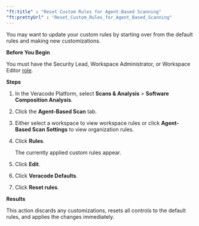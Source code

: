 ```yaml
---
"ft:title" : "Reset Custom Rules for Agent-Based Scanning"
"ft:prettyUrl" : "Reset_Custom_Rules_for_Agent_Based_Scanning"
---
```


You may want to update your custom rules by starting over from the default rules and making new customizations.

<p font-size="13pt"><b>Before You Begin</b></p>

You must have the Security Lead, Workspace Administrator, or Workspace Editor [role](https://docs.veracode.com/r/c_role_permissions).

<p font-size="13pt"><b>Steps</b></p>

1.  In the Veracode Platform, select **Scans & Analysis** > **Software Composition Analysis**.
2.  Click the **Agent-Based Scan** tab.
3.  Either select a workspace to view workspace rules or click **Agent-Based Scan Settings** to view organization rules.
4.  Click **Rules**.

    The currently applied custom rules appear.

5.  Click **Edit**.
6.  Click **Veracode Defaults**.
7.  Click **Reset rules**.

<p font-size="13pt"><b>Results</b></p>

This action discards any customizations, resets all controls to the default rules, and applies the changes immediately.
